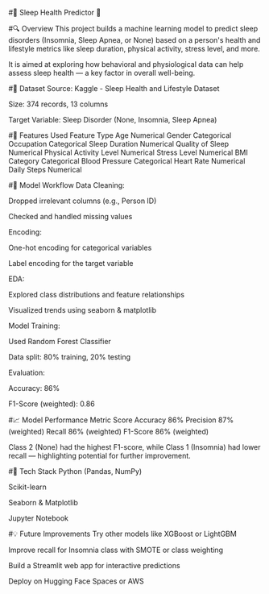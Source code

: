 #🛌 Sleep Health Predictor 🧠

#🔍 Overview
This project builds a machine learning model to predict sleep disorders (Insomnia, Sleep Apnea, or None) based on a person's health and lifestyle metrics like sleep duration, physical activity, stress level, and more.

It is aimed at exploring how behavioral and physiological data can help assess sleep health — a key factor in overall well-being.

#📂 Dataset
Source: Kaggle - Sleep Health and Lifestyle Dataset

Size: 374 records, 13 columns

Target Variable: Sleep Disorder (None, Insomnia, Sleep Apnea)

#🧹 Features Used
Feature	Type
Age	Numerical
Gender	Categorical
Occupation	Categorical
Sleep Duration	Numerical
Quality of Sleep	Numerical
Physical Activity Level	Numerical
Stress Level	Numerical
BMI Category	Categorical
Blood Pressure	Categorical
Heart Rate	Numerical
Daily Steps	Numerical

#🧠 Model Workflow
Data Cleaning:

Dropped irrelevant columns (e.g., Person ID)

Checked and handled missing values

Encoding:

One-hot encoding for categorical variables

Label encoding for the target variable

EDA:

Explored class distributions and feature relationships

Visualized trends using seaborn & matplotlib

Model Training:

Used Random Forest Classifier

Data split: 80% training, 20% testing

Evaluation:

Accuracy: 86%

F1-Score (weighted): 0.86

#📈 Model Performance
Metric	Score
Accuracy	86%
Precision	87% (weighted)
Recall	86% (weighted)
F1-Score	86% (weighted)

Class 2 (None) had the highest F1-score, while Class 1 (Insomnia) had lower recall — highlighting potential for further improvement.

#🧪 Tech Stack
Python (Pandas, NumPy)

Scikit-learn

Seaborn & Matplotlib

Jupyter Notebook

#💡 Future Improvements
Try other models like XGBoost or LightGBM

Improve recall for Insomnia class with SMOTE or class weighting

Build a Streamlit web app for interactive predictions

Deploy on Hugging Face Spaces or AWS

